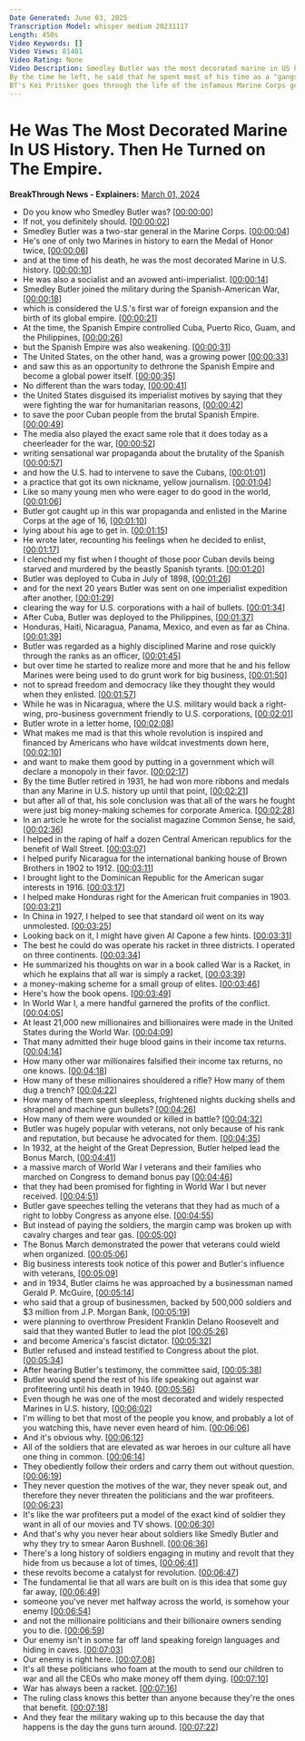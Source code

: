 ```yaml
---
Date Generated: June 03, 2025
Transcription Model: whisper medium 20231117
Length: 450s
Video Keywords: []
Video Views: 81401
Video Rating: None
Video Description: Smedley Butler was the most decorated marine in US history.
By the time he left, he said that he spent most of his time as a "gangster for capitalism" and called all wars a racket.
BT's Kei Pritsker goes through the life of the infamous Marine Corps general turned anti-imperialist.
---
```


# He Was The Most Decorated Marine In US History. Then He Turned on The Empire.
**BreakThrough News - Explainers:** [March 01, 2024](https://www.youtube.com/watch?v=Om4yGNFZjYY)
*  Do you know who Smedley Butler was? [[00:00:00](https://www.youtube.com/watch?v=Om4yGNFZjYY&t=0.0s)]
*  If not, you definitely should. [[00:00:02](https://www.youtube.com/watch?v=Om4yGNFZjYY&t=2.4s)]
*  Smedley Butler was a two-star general in the Marine Corps. [[00:00:04](https://www.youtube.com/watch?v=Om4yGNFZjYY&t=4.4s)]
*  He's one of only two Marines in history to earn the Medal of Honor twice, [[00:00:06](https://www.youtube.com/watch?v=Om4yGNFZjYY&t=6.8s)]
*  and at the time of his death, he was the most decorated Marine in U.S. history. [[00:00:10](https://www.youtube.com/watch?v=Om4yGNFZjYY&t=10.0s)]
*  He was also a socialist and an avowed anti-imperialist. [[00:00:14](https://www.youtube.com/watch?v=Om4yGNFZjYY&t=14.4s)]
*  Smedley Butler joined the military during the Spanish-American War, [[00:00:18](https://www.youtube.com/watch?v=Om4yGNFZjYY&t=18.0s)]
*  which is considered the U.S.'s first war of foreign expansion and the birth of its global empire. [[00:00:21](https://www.youtube.com/watch?v=Om4yGNFZjYY&t=21.2s)]
*  At the time, the Spanish Empire controlled Cuba, Puerto Rico, Guam, and the Philippines, [[00:00:26](https://www.youtube.com/watch?v=Om4yGNFZjYY&t=26.2s)]
*  but the Spanish Empire was also weakening. [[00:00:31](https://www.youtube.com/watch?v=Om4yGNFZjYY&t=31.0s)]
*  The United States, on the other hand, was a growing power [[00:00:33](https://www.youtube.com/watch?v=Om4yGNFZjYY&t=33.0s)]
*  and saw this as an opportunity to dethrone the Spanish Empire and become a global power itself. [[00:00:35](https://www.youtube.com/watch?v=Om4yGNFZjYY&t=35.8s)]
*  No different than the wars today, [[00:00:41](https://www.youtube.com/watch?v=Om4yGNFZjYY&t=41.0s)]
*  the United States disguised its imperialist motives by saying that they were fighting the war for humanitarian reasons, [[00:00:42](https://www.youtube.com/watch?v=Om4yGNFZjYY&t=42.8s)]
*  to save the poor Cuban people from the brutal Spanish Empire. [[00:00:49](https://www.youtube.com/watch?v=Om4yGNFZjYY&t=49.0s)]
*  The media also played the exact same role that it does today as a cheerleader for the war, [[00:00:52](https://www.youtube.com/watch?v=Om4yGNFZjYY&t=52.6s)]
*  writing sensational war propaganda about the brutality of the Spanish [[00:00:57](https://www.youtube.com/watch?v=Om4yGNFZjYY&t=57.0s)]
*  and how the U.S. had to intervene to save the Cubans, [[00:01:01](https://www.youtube.com/watch?v=Om4yGNFZjYY&t=61.0s)]
*  a practice that got its own nickname, yellow journalism. [[00:01:04](https://www.youtube.com/watch?v=Om4yGNFZjYY&t=64.0s)]
*  Like so many young men who were eager to do good in the world, [[00:01:06](https://www.youtube.com/watch?v=Om4yGNFZjYY&t=66.8s)]
*  Butler got caught up in this war propaganda and enlisted in the Marine Corps at the age of 16, [[00:01:10](https://www.youtube.com/watch?v=Om4yGNFZjYY&t=70.0s)]
*  lying about his age to get in. [[00:01:15](https://www.youtube.com/watch?v=Om4yGNFZjYY&t=75.2s)]
*  He wrote later, recounting his feelings when he decided to enlist, [[00:01:17](https://www.youtube.com/watch?v=Om4yGNFZjYY&t=77.0s)]
*  I clenched my fist when I thought of those poor Cuban devils being starved and murdered by the beastly Spanish tyrants. [[00:01:20](https://www.youtube.com/watch?v=Om4yGNFZjYY&t=80.4s)]
*  Butler was deployed to Cuba in July of 1898, [[00:01:26](https://www.youtube.com/watch?v=Om4yGNFZjYY&t=86.80000000000001s)]
*  and for the next 20 years Butler was sent on one imperialist expedition after another, [[00:01:29](https://www.youtube.com/watch?v=Om4yGNFZjYY&t=89.4s)]
*  clearing the way for U.S. corporations with a hail of bullets. [[00:01:34](https://www.youtube.com/watch?v=Om4yGNFZjYY&t=94.0s)]
*  After Cuba, Butler was deployed to the Philippines, [[00:01:37](https://www.youtube.com/watch?v=Om4yGNFZjYY&t=97.0s)]
*  Honduras, Haiti, Nicaragua, Panama, Mexico, and even as far as China. [[00:01:39](https://www.youtube.com/watch?v=Om4yGNFZjYY&t=99.80000000000001s)]
*  Butler was regarded as a highly disciplined Marine and rose quickly through the ranks as an officer, [[00:01:45](https://www.youtube.com/watch?v=Om4yGNFZjYY&t=105.8s)]
*  but over time he started to realize more and more that he and his fellow Marines were being used to do grunt work for big business, [[00:01:50](https://www.youtube.com/watch?v=Om4yGNFZjYY&t=110.39999999999999s)]
*  not to spread freedom and democracy like they thought they would when they enlisted. [[00:01:57](https://www.youtube.com/watch?v=Om4yGNFZjYY&t=117.39999999999999s)]
*  While he was in Nicaragua, where the U.S. military would back a right-wing, pro-business government friendly to U.S. corporations, [[00:02:01](https://www.youtube.com/watch?v=Om4yGNFZjYY&t=121.39999999999999s)]
*  Butler wrote in a letter home, [[00:02:08](https://www.youtube.com/watch?v=Om4yGNFZjYY&t=128.2s)]
*  What makes me mad is that this whole revolution is inspired and financed by Americans who have wildcat investments down here, [[00:02:10](https://www.youtube.com/watch?v=Om4yGNFZjYY&t=130.2s)]
*  and want to make them good by putting in a government which will declare a monopoly in their favor. [[00:02:17](https://www.youtube.com/watch?v=Om4yGNFZjYY&t=137.0s)]
*  By the time Butler retired in 1931, he had won more ribbons and medals than any Marine in U.S. history up until that point, [[00:02:21](https://www.youtube.com/watch?v=Om4yGNFZjYY&t=141.8s)]
*  but after all of that, his sole conclusion was that all of the wars he fought were just big money-making schemes for corporate America. [[00:02:28](https://www.youtube.com/watch?v=Om4yGNFZjYY&t=148.8s)]
*  In an article he wrote for the socialist magazine Common Sense, he said, [[00:02:36](https://www.youtube.com/watch?v=Om4yGNFZjYY&t=156.4s)]
*  I helped in the raping of half a dozen Central American republics for the benefit of Wall Street. [[00:03:07](https://www.youtube.com/watch?v=Om4yGNFZjYY&t=187.4s)]
*  I helped purify Nicaragua for the international banking house of Brown Brothers in 1902 to 1912. [[00:03:11](https://www.youtube.com/watch?v=Om4yGNFZjYY&t=191.4s)]
*  I brought light to the Dominican Republic for the American sugar interests in 1916. [[00:03:17](https://www.youtube.com/watch?v=Om4yGNFZjYY&t=197.4s)]
*  I helped make Honduras right for the American fruit companies in 1903. [[00:03:21](https://www.youtube.com/watch?v=Om4yGNFZjYY&t=201.4s)]
*  In China in 1927, I helped to see that standard oil went on its way unmolested. [[00:03:25](https://www.youtube.com/watch?v=Om4yGNFZjYY&t=205.4s)]
*  Looking back on it, I might have given Al Capone a few hints. [[00:03:31](https://www.youtube.com/watch?v=Om4yGNFZjYY&t=211.4s)]
*  The best he could do was operate his racket in three districts. I operated on three continents. [[00:03:34](https://www.youtube.com/watch?v=Om4yGNFZjYY&t=214.4s)]
*  He summarized his thoughts on war in a book called War is a Racket, in which he explains that all war is simply a racket, [[00:03:39](https://www.youtube.com/watch?v=Om4yGNFZjYY&t=219.4s)]
*  a money-making scheme for a small group of elites. [[00:03:46](https://www.youtube.com/watch?v=Om4yGNFZjYY&t=226.4s)]
*  Here's how the book opens. [[00:03:49](https://www.youtube.com/watch?v=Om4yGNFZjYY&t=229.4s)]
*  In World War I, a mere handful garnered the profits of the conflict. [[00:04:05](https://www.youtube.com/watch?v=Om4yGNFZjYY&t=245.4s)]
*  At least 21,000 new millionaires and billionaires were made in the United States during the World War. [[00:04:09](https://www.youtube.com/watch?v=Om4yGNFZjYY&t=249.4s)]
*  That many admitted their huge blood gains in their income tax returns. [[00:04:14](https://www.youtube.com/watch?v=Om4yGNFZjYY&t=254.4s)]
*  How many other war millionaires falsified their income tax returns, no one knows. [[00:04:18](https://www.youtube.com/watch?v=Om4yGNFZjYY&t=258.4s)]
*  How many of these millionaires shouldered a rifle? How many of them dug a trench? [[00:04:22](https://www.youtube.com/watch?v=Om4yGNFZjYY&t=262.4s)]
*  How many of them spent sleepless, frightened nights ducking shells and shrapnel and machine gun bullets? [[00:04:26](https://www.youtube.com/watch?v=Om4yGNFZjYY&t=266.4s)]
*  How many of them were wounded or killed in battle? [[00:04:32](https://www.youtube.com/watch?v=Om4yGNFZjYY&t=272.4s)]
*  Butler was hugely popular with veterans, not only because of his rank and reputation, but because he advocated for them. [[00:04:35](https://www.youtube.com/watch?v=Om4yGNFZjYY&t=275.4s)]
*  In 1932, at the height of the Great Depression, Butler helped lead the Bonus March, [[00:04:41](https://www.youtube.com/watch?v=Om4yGNFZjYY&t=281.4s)]
*  a massive march of World War I veterans and their families who marched on Congress to demand bonus pay [[00:04:46](https://www.youtube.com/watch?v=Om4yGNFZjYY&t=286.4s)]
*  that they had been promised for fighting in World War I but never received. [[00:04:51](https://www.youtube.com/watch?v=Om4yGNFZjYY&t=291.4s)]
*  Butler gave speeches telling the veterans that they had as much of a right to lobby Congress as anyone else. [[00:04:55](https://www.youtube.com/watch?v=Om4yGNFZjYY&t=295.4s)]
*  But instead of paying the soldiers, the margin camp was broken up with cavalry charges and tear gas. [[00:05:00](https://www.youtube.com/watch?v=Om4yGNFZjYY&t=300.4s)]
*  The Bonus March demonstrated the power that veterans could wield when organized. [[00:05:06](https://www.youtube.com/watch?v=Om4yGNFZjYY&t=306.4s)]
*  Big business interests took notice of this power and Butler's influence with veterans, [[00:05:09](https://www.youtube.com/watch?v=Om4yGNFZjYY&t=309.4s)]
*  and in 1934, Butler claims he was approached by a businessman named Gerald P. McGuire, [[00:05:14](https://www.youtube.com/watch?v=Om4yGNFZjYY&t=314.4s)]
*  who said that a group of businessmen, backed by 500,000 soldiers and $3 million from J.P. Morgan Bank, [[00:05:19](https://www.youtube.com/watch?v=Om4yGNFZjYY&t=319.4s)]
*  were planning to overthrow President Franklin Delano Roosevelt and said that they wanted Butler to lead the plot [[00:05:26](https://www.youtube.com/watch?v=Om4yGNFZjYY&t=326.4s)]
*  and become America's fascist dictator. [[00:05:32](https://www.youtube.com/watch?v=Om4yGNFZjYY&t=332.4s)]
*  Butler refused and instead testified to Congress about the plot. [[00:05:34](https://www.youtube.com/watch?v=Om4yGNFZjYY&t=334.4s)]
*  After hearing Butler's testimony, the committee said, [[00:05:38](https://www.youtube.com/watch?v=Om4yGNFZjYY&t=338.4s)]
*  Butler would spend the rest of his life speaking out against war profiteering until his death in 1940. [[00:05:56](https://www.youtube.com/watch?v=Om4yGNFZjYY&t=356.4s)]
*  Even though he was one of the most decorated and widely respected Marines in U.S. history, [[00:06:02](https://www.youtube.com/watch?v=Om4yGNFZjYY&t=362.4s)]
*  I'm willing to bet that most of the people you know, and probably a lot of you watching this, have never even heard of him. [[00:06:06](https://www.youtube.com/watch?v=Om4yGNFZjYY&t=366.4s)]
*  And it's obvious why. [[00:06:12](https://www.youtube.com/watch?v=Om4yGNFZjYY&t=372.4s)]
*  All of the soldiers that are elevated as war heroes in our culture all have one thing in common. [[00:06:14](https://www.youtube.com/watch?v=Om4yGNFZjYY&t=374.4s)]
*  They obediently follow their orders and carry them out without question. [[00:06:19](https://www.youtube.com/watch?v=Om4yGNFZjYY&t=379.4s)]
*  They never question the motives of the war, they never speak out, and therefore they never threaten the politicians and the war profiteers. [[00:06:23](https://www.youtube.com/watch?v=Om4yGNFZjYY&t=383.4s)]
*  It's like the war profiteers put a model of the exact kind of soldier they want in all of our movies and TV shows. [[00:06:30](https://www.youtube.com/watch?v=Om4yGNFZjYY&t=390.4s)]
*  And that's why you never hear about soldiers like Smedly Butler and why they try to smear Aaron Bushnell. [[00:06:36](https://www.youtube.com/watch?v=Om4yGNFZjYY&t=396.4s)]
*  There's a long history of soldiers engaging in mutiny and revolt that they hide from us because a lot of times, [[00:06:41](https://www.youtube.com/watch?v=Om4yGNFZjYY&t=401.4s)]
*  these revolts become a catalyst for revolution. [[00:06:47](https://www.youtube.com/watch?v=Om4yGNFZjYY&t=407.4s)]
*  The fundamental lie that all wars are built on is this idea that some guy far away, [[00:06:49](https://www.youtube.com/watch?v=Om4yGNFZjYY&t=409.4s)]
*  someone you've never met halfway across the world, is somehow your enemy [[00:06:54](https://www.youtube.com/watch?v=Om4yGNFZjYY&t=414.4s)]
*  and not the millionaire politicians and their billionaire owners sending you to die. [[00:06:59](https://www.youtube.com/watch?v=Om4yGNFZjYY&t=419.4s)]
*  Our enemy isn't in some far off land speaking foreign languages and hiding in caves. [[00:07:03](https://www.youtube.com/watch?v=Om4yGNFZjYY&t=423.4s)]
*  Our enemy is right here. [[00:07:08](https://www.youtube.com/watch?v=Om4yGNFZjYY&t=428.4s)]
*  It's all these politicians who foam at the mouth to send our children to war and all the CEOs who make money off them dying. [[00:07:10](https://www.youtube.com/watch?v=Om4yGNFZjYY&t=430.4s)]
*  War has always been a racket. [[00:07:16](https://www.youtube.com/watch?v=Om4yGNFZjYY&t=436.4s)]
*  The ruling class knows this better than anyone because they're the ones that benefit. [[00:07:18](https://www.youtube.com/watch?v=Om4yGNFZjYY&t=438.4s)]
*  And they fear the military waking up to this because the day that happens is the day the guns turn around. [[00:07:22](https://www.youtube.com/watch?v=Om4yGNFZjYY&t=442.4s)]

